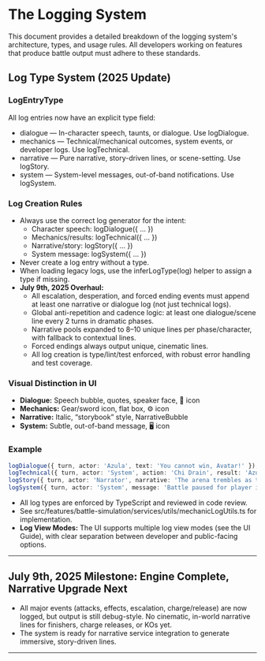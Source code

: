 # The Logging System

This document provides a detailed breakdown of the logging system's architecture, types, and usage rules. All developers working on features that produce battle output must adhere to these standards.

## Log Type System (2025 Update)
### LogEntryType
All log entries now have an explicit type field:
- dialogue — In-character speech, taunts, or dialogue. Use logDialogue.
- mechanics — Technical/mechanical outcomes, system events, or developer logs. Use logTechnical.
- narrative — Pure narrative, story-driven lines, or scene-setting. Use logStory.
- system — System-level messages, out-of-band notifications. Use logSystem.

### Log Creation Rules
- Always use the correct log generator for the intent:
  - Character speech: logDialogue({ ... })
  - Mechanics/results: logTechnical({ ... })
  - Narrative/story: logStory({ ... })
  - System message: logSystem({ ... })
- Never create a log entry without a type.
- When loading legacy logs, use the inferLogType(log) helper to assign a type if missing.
- **July 9th, 2025 Overhaul:**
  - All escalation, desperation, and forced ending events must append at least one narrative or dialogue log (not just technical logs).
  - Global anti-repetition and cadence logic: at least one dialogue/scene line every 2 turns in dramatic phases.
  - Narrative pools expanded to 8–10 unique lines per phase/character, with fallback to contextual lines.
  - Forced endings always output unique, cinematic lines.
  - All log creation is type/lint/test enforced, with robust error handling and test coverage.

### Visual Distinction in UI
- **Dialogue:** Speech bubble, quotes, speaker face, 💬 icon
- **Mechanics:** Gear/sword icon, flat box, ⚙️ icon
- **Narrative:** Italic, “storybook” style, NarrativeBubble
- **System:** Subtle, out-of-band message, 🖥️ icon

### Example
```ts
logDialogue({ turn, actor: 'Azula', text: 'You cannot win, Avatar!' });
logTechnical({ turn, actor: 'System', action: 'Chi Drain', result: 'Azula loses 10 chi.' });
logStory({ turn, actor: 'Narrator', narrative: 'The arena trembles as the battle intensifies.' });
logSystem({ turn, actor: 'System', message: 'Battle paused for player input.' });
```

- All log types are enforced by TypeScript and reviewed in code review.
- See src/features/battle-simulation/services/utils/mechanicLogUtils.ts for implementation.
- **Log View Modes:** The UI supports multiple log view modes (see the UI Guide), with clear separation between developer and public-facing options.

---

## July 9th, 2025 Milestone: Engine Complete, Narrative Upgrade Next

- All major events (attacks, effects, escalation, charge/release) are now logged, but output is still debug-style. No cinematic, in-world narrative lines for finishers, charge releases, or KOs yet.
- The system is ready for narrative service integration to generate immersive, story-driven lines.

---

